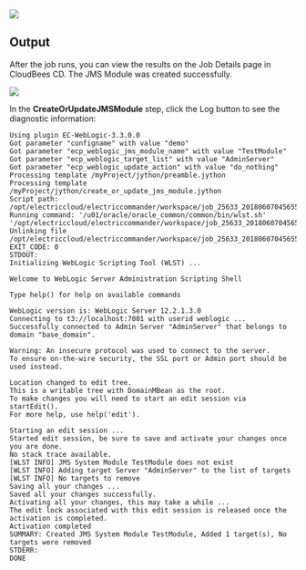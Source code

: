 <img src="../../plugins/EC-WebLogic/images/CreateOrUpdateJMSModule/Form.png" />

## Output

After the job runs, you can view the results on the Job Details page in CloudBees CD. The JMS Module was created successfully.

<img src="../../plugins/EC-WebLogic/images/CreateOrUpdateJMSModule/Summary.png" />

In the <b>CreateOrUpdateJMSModule</b> step, click the Log button to see the diagnostic information:

    Using plugin EC-WebLogic-3.3.0.0
    Got parameter "configname" with value "demo"
    Got parameter "ecp_weblogic_jms_module_name" with value "TestModule"
    Got parameter "ecp_weblogic_target_list" with value "AdminServer"
    Got parameter "ecp_weblogic_update_action" with value "do_nothing"
    Processing template /myProject/jython/preamble.jython
    Processing template /myProject/jython/create_or_update_jms_module.jython
    Script path: /opt/electriccloud/electriccommander/workspace/job_25633_20180607045655/exec_217323896594554.jython
    Running command: '/u01/oracle/oracle_common/common/bin/wlst.sh' '/opt/electriccloud/electriccommander/workspace/job_25633_20180607045655/exec_217323896594554.jython'
    Unlinking file /opt/electriccloud/electriccommander/workspace/job_25633_20180607045655/exec_217323896594554.jython
    EXIT_CODE: 0
    STDOUT:
    Initializing WebLogic Scripting Tool (WLST) ...

    Welcome to WebLogic Server Administration Scripting Shell

    Type help() for help on available commands

    WebLogic version is: WebLogic Server 12.2.1.3.0
    Connecting to t3://localhost:7001 with userid weblogic ...
    Successfully connected to Admin Server "AdminServer" that belongs to domain "base_domain".

    Warning: An insecure protocol was used to connect to the server.
    To ensure on-the-wire security, the SSL port or Admin port should be used instead.

    Location changed to edit tree.
    This is a writable tree with DomainMBean as the root.
    To make changes you will need to start an edit session via startEdit().
    For more help, use help('edit').

    Starting an edit session ...
    Started edit session, be sure to save and activate your changes once you are done.
    No stack trace available.
    [WLST INFO] JMS System Module TestModule does not exist
    [WLST INFO] Adding target Server "AdminServer" to the list of targets
    [WLST INFO] No targets to remove
    Saving all your changes ...
    Saved all your changes successfully.
    Activating all your changes, this may take a while ...
    The edit lock associated with this edit session is released once the activation is completed.
    Activation completed
    SUMMARY: Created JMS System Module TestModule, Added 1 target(s), No targets were removed
    STDERR:
    DONE
